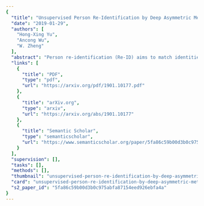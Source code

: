 ```yaml
---
{
  "title": "Unsupervised Person Re-Identification by Deep Asymmetric Metric Embedding",
  "date": "2019-01-29",
  "authors": [
    "Hong-Xing Yu",
    "Ancong Wu",
    "W. Zheng"
  ],
  "abstract": "Person re-identification (Re-ID) aims to match identities across non-overlapping camera views. Researchers have proposed many supervised Re-ID models which require quantities of cross-view pairwise labelled data. This limits their scalabilities to many applications where a large amount of data from multiple disjoint camera views is available but unlabelled. Although some unsupervised Re-ID models have been proposed to address the scalability problem, they often suffer from the view-specific bias problem which is caused by dramatic variances across different camera views, e.g., different illumination, viewpoints and occlusion. The dramatic variances induce specific feature distortions in different camera views, which can be very disturbing in finding cross-view discriminative information for Re-ID in the unsupervised scenarios, since no label information is available to help alleviate the bias. We propose to explicitly address this problem by learning an unsupervised asymmetric distance metric based on cross-view clustering. The asymmetric distance metric allows specific feature transformations for each camera view to tackle the specific feature distortions. We then design a novel unsupervised loss function to embed the asymmetric metric into a deep neural network, and therefore develop a novel unsupervised deep framework named the DEep Clustering-based Asymmetric MEtric Learning (DECAMEL). In such a way, DECAMEL jointly learns the feature representation and the unsupervised asymmetric metric. DECAMEL learns a compact cross-view cluster structure of Re-ID data, and thus help alleviate the view-specific bias and facilitate mining the potential cross-view discriminative information for unsupervised Re-ID. Extensive experiments on seven benchmark datasets whose sizes span several orders show the effectiveness of our framework.",
  "links": [
    {
      "title": "PDF",
      "type": "pdf",
      "url": "https://arxiv.org/pdf/1901.10177.pdf"
    },
    {
      "title": "arXiv.org",
      "type": "arxiv",
      "url": "https://arxiv.org/abs/1901.10177"
    },
    {
      "title": "Semantic Scholar",
      "type": "semanticscholar",
      "url": "https://www.semanticscholar.org/paper/5fa86c59b00d3b0c975abfa87154eed926ebfa4a"
    }
  ],
  "supervision": [],
  "tasks": [],
  "methods": [],
  "thumbnail": "unsupervised-person-re-identification-by-deep-asymmetric-metric-embedding-thumb.jpg",
  "card": "unsupervised-person-re-identification-by-deep-asymmetric-metric-embedding-card.jpg",
  "s2_paper_id": "5fa86c59b00d3b0c975abfa87154eed926ebfa4a"
}
---
```


